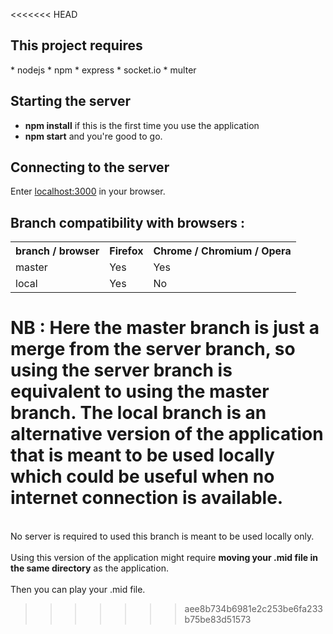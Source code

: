 <<<<<<< HEAD
<h2>This project requires </h2>
* nodejs
* npm
	* express
	* socket.io
	* multer

<h2>Starting the server</h2>

* <strong>npm install</strong> if this is the first time you use the application
* <strong>npm start</strong> and you're good to go.

<h2>Connecting to the server</h2>

Enter <a href="localhost:3000">localhost:3000</a> in your browser.

<h2>Branch compatibility with browsers :</h2>

<table>
	<tr>
		<th><strong>branch / browser</strong></th>
		<th><strong>Firefox</strong></th>
		<th><strong>Chrome / Chromium / Opera</strong></th>
	</tr>
	<tr>
		<td>master</td>
		<td>Yes</td>
		<td>Yes</td>
	</tr>
	<tr>
		<td>local</td>
		<td>Yes</td>
		<td>No</td>
	</tr>
</table>


NB : Here the master branch is just a merge from the server branch, so using the server branch is equivalent to using the master branch.
The <strong>local</strong> branch is an alternative version of the application that is meant to be used locally which could be useful when no internet connection is available.
=======
<br>No server is required to used this branch is meant to be used locally only.</br>
<br>Using this version of the application might require <strong>moving your .mid file in the same directory</strong> as the application.</br>
<br>Then you can play your .mid file.</br>
>>>>>>> aee8b734b6981e2c253be6fa233b75be83d51573
